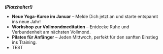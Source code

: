 ***(Platzhalter!)***

- **Neue Yoga-Kurse im Januar** – Melde Dich jetzt an und starte entspannt ins neue Jahr!
- **Workshop zur Vollmondmeditation** – Entdecke Ruhe und Verbundenheit am nächsten Vollmond.
- **Pilates für Anfänger** – Jeden Mittwoch, perfekt für den sanften Einstieg ins Training.
- TEST
